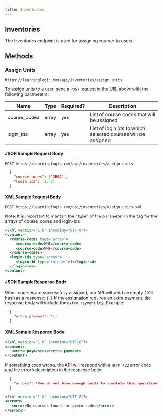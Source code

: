 ```yaml
---
title: Inventories
---
```


## Inventories

The Inventories endpoint is used for assigning courses to users.

## Methods

### Assign Units

`https://learninglogin.com/api/inventories/assign_units`

To assign units to a user, send a `POST` request to the URL above with the following parameters:

| Name         | Type   | Required? | Description                                                   |
|--------------|--------|-----------|---------------------------------------------------------------|
| course_codes | array  | yes       | List of course codes that will be assigned                    |
| login_ids    | array  | yes       | List of login ids to which selected courses will be assigned  |

#### JSON Sample Request Body

`POST https://learninglogin.com/api/inventories/assign_units`

~~~json
  {
    "course_codes": ['JHSC'],
    "login_ids": [1, 2]
  }
~~~

#### XML Sample Request Body

`POST https://learninglogin.com/api/inventories/assign_units.xml`

Note: It is important to mantain the "type" of the parameter in the tag for the arrays of course_codes and login-ids

~~~xml
<?xml version="1.0" encoding="UTF-8"?>
<content>
  <course-codes type="array">
     <course-code>WH1</course-code>
     <course-code>WH2</course-code>
  </course-codes>
  <login-ids type="array">
     <login-id type="integer">1</login-id>
  </login-ids>
<content>
~~~

#### JSON Sample Response Body

When courses are successfully assigned, our API will send an empty `JSON` hash as a response: `{ }`
If the assignation requires an extra payment, the response body will include the `extra_payment` key. Example:

~~~json
  {
    "extra_payment": '1'
  }
~~~

#### XML Sample Response Body

~~~xml
<?xml version="1.0" encoding="UTF-8"?>
<content>
   <extra-payment>1</extra-payment>
</content>
~~~


If something goes wrong, the API will respond with a `HTTP 422` error code and the error’s description in the response body:

~~~json
  {
    "errors": 'You do not have enough units to complete this operation'
  }
~~~

~~~xml
<?xml version="1.0" encoding="UTF-8"?>
<errors>
   <error>No courses found for given codes</error>
</errors>
~~~
